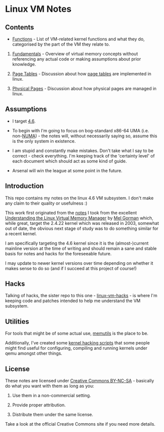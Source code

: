 # Linux VM Notes

## Contents

* [Functions](funcs.md) - List of VM-related kernel functions and what they do,
  categorised by the part of the VM they relate to.

1. [Fundamentals](fundamentals.md) - Overview of virtual memory concepts without
   referencing any actual code or making assumptions about prior knowledge.

2. [Page Tables](page-tables.md) - Discussion about how
   [page tables][page-table] are implemented in linux.

3. [Physical Pages](physical.md) - Discussion about how physical pages are
   managed in linux.

## Assumptions

* I target [4.6][linux-4.6].

* To begin with I'm going to focus on bog-standard x86-64 UMA
  (i.e. non-[NUMA][numa]) - the notes will, without necessarily saying so,
  assume this is the only system in existence.

* I am stupid and constantly make mistakes. Don't take what I say to be
  correct - check everything. I'm keeping track of the 'certainty level' of each
  document which should act as some kind of guide.

* Arsenal will win the league at some point in the future.

## Introduction

This repo contains my notes on the linux 4.6 VM subsystem. I don't make any claim
to their quality or usefulness :)

This work first originated from the [notes][linux-gorman] I took from the
excellent [Understanding the Linux Virtual Memory Manager][amazon-gorman] by
[Mel Gorman][gorman] which, while great, target the 2.4.22 kernel which was
released in 2003, somewhat out of date, the obvious next stage of study was to
do something similar for a recent kernel.

I am specifically targeting the 4.6 kernel since it is the (almost-)current
mainline version at the time of writing and should remain a sane and stable
basis for notes and hacks for the foreseeable future.

I may update to newer kernel versions over time depending on whether it makes
sense to do so (and if I succeed at this project of course!)

## Hacks

Talking of hacks, the sister repo to this one - [linux-vm-hacks][vm-hacks] - is
where I'm keeping code and patches intended to help me understand the VM
subsystem.

## Utilities

For tools that might be of some actual use, [memutils][memutils] is the place to
be.

Additionally, I've created some [kernel hacking scripts][kernel-scripts] that
some people might find useful for configuring, compiling and running kernels
under qemu amongst other things.

## License

These notes are licensed under [Creative Commons BY-NC-SA][license] - basically
do what you want with them as long as you:

1. Use them in a non-commercial setting.

2. Provide proper attribution.

3. Distribute them under the same license.

Take a look at the official Creative Commons site if you need more details.

[linux-4.6]:https://github.com/torvalds/linux/tree/v4.6
[page-table]:https://en.wikipedia.org/wiki/Page_table
[numa]:https://en.wikipedia.org/wiki/Non-uniform_memory_access
[linux-gorman]:https://github.com/lorenzo-stoakes/linux-gorman-book-notes
[amazon-gorman]:http://www.amazon.co.uk/Understanding-Virtual-Memory-Manager-Perens/dp/0131453483
[gorman]:http://www.csn.ul.ie/~mel/blog/
[vm-hacks]:https://github.com/lorenzo-stoakes/linux-vm-hacks
[memutils]:https://github.com/lorenzo-stoakes/memutils
[kernel-scripts]:https://github.com/lorenzo-stoakes/kernel-scripts
[license]:http://creativecommons.org/licenses/by-nc-sa/4.0/
